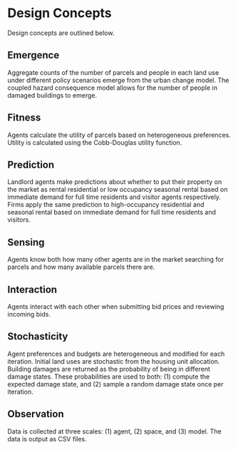 # Design Concepts
Design concepts are outlined below.

## Emergence
Aggregate counts of the number of parcels and people in each land use under different policy scenarios emerge from the urban change model. The coupled hazard consequence model allows for the number of people in damaged buildings to emerge. 

## Fitness
Agents calculate the utility of parcels based on heterogeneous preferences. Utility is calculated using the Cobb-Douglas utility function. 

## Prediction
Landlord agents make predictions about whether to put their property on the market as rental residential or low occupancy seasonal rental based on immediate demand for full time residents and visitor agents respectively. Firms apply the same prediction to high-occupancy residential and seasonal rental based on immediate demand for full time residents and visitors. 

## Sensing
Agents know both how many other agents are in the market searching for parcels and how many available parcels there are. 

## Interaction
Agents interact with each other when submitting bid prices and reviewing incoming bids. 

## Stochasticity
Agent preferences and budgets are heterogeneous and modified for each iteration. Initial land uses are stochastic from the housing unit allocation. Building damages are returned as the probability of being in different damage states. These probabilities are used to both: (1) compute the expected damage state, and (2) sample a random damage state once per iteration. 

## Observation
Data is collected at three scales: (1) agent, (2) space, and (3) model. The data is output as CSV files. 

